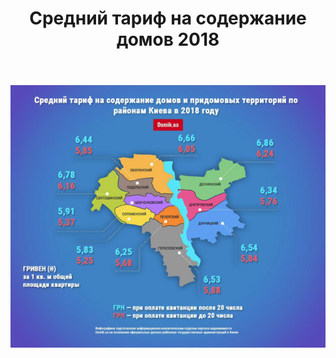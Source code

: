 ﻿---
layout: post
published: true
title: Средний тариф на содержание домов 2018
---

<center><img src="/assets/images/average-house-maintenance-tariff-2018.png"></center>